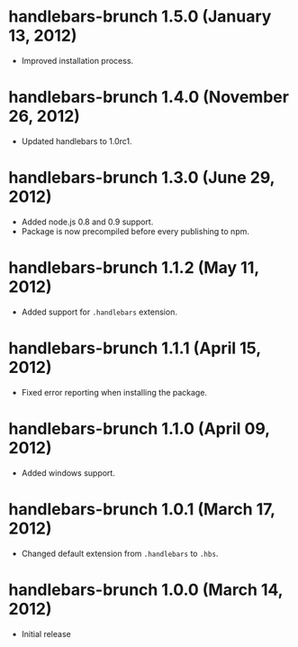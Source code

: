 # handlebars-brunch 1.5.0 (January 13, 2012)
* Improved installation process.

# handlebars-brunch 1.4.0 (November 26, 2012)
* Updated handlebars to 1.0rc1.

# handlebars-brunch 1.3.0 (June 29, 2012)
* Added node.js 0.8 and 0.9 support.
* Package is now precompiled before every publishing to npm.

# handlebars-brunch 1.1.2 (May 11, 2012)
* Added support for `.handlebars` extension.

# handlebars-brunch 1.1.1 (April 15, 2012)
* Fixed error reporting when installing the package.

# handlebars-brunch 1.1.0 (April 09, 2012)
* Added windows support.

# handlebars-brunch 1.0.1 (March 17, 2012)
* Changed default extension from `.handlebars` to `.hbs`.

# handlebars-brunch 1.0.0 (March 14, 2012)
* Initial release
